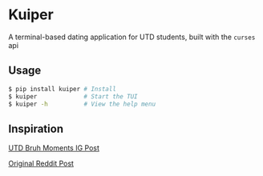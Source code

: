 # Kuiper

A terminal-based dating application for UTD students, built with the `curses` api

## Usage
```bash
$ pip install kuiper # Install
$ kuiper             # Start the TUI
$ kuiper -h          # View the help menu
```

## Inspiration
[UTD Bruh Moments IG Post](https://www.instagram.com/p/CRCJhEmpbI0/)

[Original Reddit Post](https://www.reddit.com/r/utdallas/comments/od9roi/how_easy_is_it_to_find_men_above_the_age_of_23_at/)
